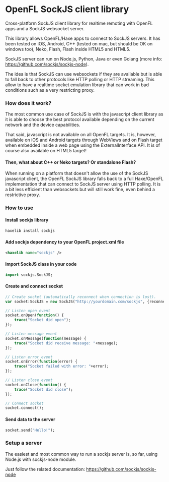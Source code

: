 OpenFL SockJS client library
============================

Cross-platform SockJS client library for realtime remoting with OpenFL apps and a SockJS websocket server.

This library allows OpenFL/Haxe apps to connect to SockJS servers. It has been tested on iOS, Android, C++ (tested on mac, but should be OK on windows too), Neko, Flash, Flash inside HTML5 and HTML5.

SockJS server can run on Node.js, Python, Java or even Golang (more info: https://github.com/sockjs/sockjs-node).

The idea is that SockJS can use websockets if they are available but is able to fall back to other protocols like HTTP polling or HTTP streaming. This allow to have a realtime socket emulation library that can work in bad conditions such as a very restricting proxy.

### How does it work?

The most common use case of SockJS is with the javascript client library as it is able to choose the best protocol available depending on the current network and the device capabilities.

That said, javascript is not available on all OpenFL targets. It is, however, available on iOS and Android targets through WebViews and on Flash target when embedded inside a web page using the ExternalInterface API. It is of course also available on HTML5 target!

#### Then, what about C++ or Neko targets? Or standalone Flash?

When running on a platform that doesn't allow the use of the SockJS javascript client, the OpenFL SockJS library falls back to a full Haxe/OpenFL implementation that can connect to SockJS server using HTTP polling. It is a bit less efficient than websockets but will still work fine, even behind a restrictive proxy.

### How to use

#### Install sockjs library

``` bash
haxelib install sockjs
```

#### Add sockjs dependency to your OpenFL project.xml file

``` xml
<haxelib name="sockjs" />
```

#### Import SockJS class in your code

``` haxe
import sockjs.SockJS;
```

#### Create and connect socket

``` haxe
// Create socket (automatically reconnect when connection is lost).
var socket:SockJS = new SockJS("http://yourdomain.com/sockjs", {reconnect: true});

// Listen open event
socket.onOpen(function() {
    trace("Socket did open");
});

// Listen message event
socket.onMessage(function(message) {
    trace("Socket did receive message: "+message);
});

// Listen error event
socket.onError(function(error) {
    trace("Socket failed with error: "+error);
});

// Listen close event
socket.onClose(function() {
    trace("Socket did close");
});

// Connect socket
socket.connect();
```

#### Send data to the server

``` haxe
socket.send("Hello!");
```

### Setup a server

The easiest and most common way to run a sockjs server is, so far, using Node.js with sockjs-node module.

Just follow the related documentation: https://github.com/sockjs/sockjs-node
 
